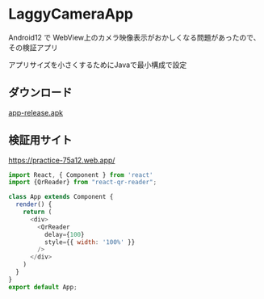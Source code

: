 # LaggyCameraApp

Android12 で WebView上のカメラ映像表示がおかしくなる問題があったので、その検証アプリ

アプリサイズを小さくするためにJavaで最小構成で設定

## ダウンロード
[app-release.apk](https://github.com/Atsumi3/LaggyCameraApp/releases/download/1.0/app-release.apk)

## 検証用サイト
https://practice-75a12.web.app/

```js
import React, { Component } from 'react'
import {QrReader} from "react-qr-reader";

class App extends Component {
  render() {
    return (
      <div>
        <QrReader
          delay={100}
          style={{ width: '100%' }}
        />
      </div>
    )
  }
}
export default App;
```
